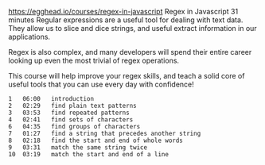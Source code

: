 https://egghead.io/courses/regex-in-javascript
Regex in Javascript
 31 minutes
Regular expressions are a useful tool for dealing with text data. They allow us to slice and dice strings, and useful extract information in our applications.

Regex is also complex, and many developers will spend their entire career looking up even the most trivial of regex operations.

This course will help improve your regex skills, and teach a solid core of useful tools that you can use every day with confidence!

	1	06:00	introduction
	2	02:29	find plain text patterns
	3	03:53	find repeated patterns
	4	02:41	find sets of characters
	6	04:35	find groups of characters
	7	01:27	find a string that precedes another string
	8	02:18	find the start and end of whole words
	9	03:31	match the same string twice
	10	03:19	match the start and end of a line
